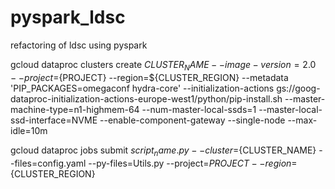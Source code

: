 # pyspark_ldsc
refactoring of ldsc using pyspark

gcloud dataproc clusters create ${CLUSTER_NAME}
--image-version=2.0
--project=${PROJECT}
--region=${CLUSTER_REGION}
--metadata 'PIP_PACKAGES=omegaconf hydra-core'
--initialization-actions gs://goog-dataproc-initialization-actions-europe-west1/python/pip-install.sh
--master-machine-type=n1-highmem-64
--num-master-local-ssds=1
--master-local-ssd-interface=NVME
--enable-component-gateway
--single-node
--max-idle=10m

gcloud dataproc jobs submit ${script_name}.py
--cluster=${CLUSTER_NAME}
--files=config.yaml
--py-files=Utils.py
--project=${PROJECT}
--region=${CLUSTER_REGION}